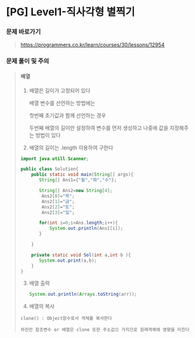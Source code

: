 # [PG] Level1-직사각형 별찍기

### 문제 바로가기

>  https://programmers.co.kr/learn/courses/30/lessons/12954

### 문제 풀이 및 주의

> #### 배열
>
>   1. 배열은 길이가 고정되어 있다
>
>      배열 변수를 선언하는 방법에는 
>
>      첫번째 초기값과 함께 선언하는 경우
>
>      두번째 배열의 길이만 설정하여 변수를 먼저 생성하고 나중에 값을 지정해주는 방법이 있다
>
>   2. 배열의 길이는 .length 이용하여 구한다
>
> ```java
> import java.utill.Scanner;
> 
> public class Solution{
>     public static void main(String[] args){
>        String[] Ans1={"월","화","수"};
> 
>        String[] Ans2=new String[4];
>         Ans2[0]="목";
>         Ans2[1]="금";
>         Ans2[2]="토";
>         Ans2[3]="일";
> 
>        for(int i=0;i<Ans.length;i++){
>            System.out.println(Ans1[i]);
>        }
> 
>     }
> 
>     private static void Sol(int a,int b ){
>        System.out.print(a,b);
>     }
> }
> ```
>
>  3. 배열 출력
>
>     ```java
>     System.out.println(Arrays.toString(arr));
>     ```
>
> 	4. 배열의 복사
>
>     clone() : Object함수로서 객체를 복사한다
>
>     하진만 참조변수 or 배열은 clone 또한 주소값으 가지므로 원래객체에 영향을 미친다

